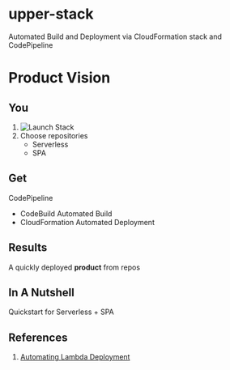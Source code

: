 # upper-stack
Automated Build and Deployment via CloudFormation stack and CodePipeline

# Product Vision
## You
1. ![Launch Stack][launch-stack]
2. Choose repositories
   * Serverless
   * SPA

## Get
CodePipeline
* CodeBuild Automated Build
* CloudFormation Automated Deployment

## Results
A quickly deployed **product** from repos

## In A Nutshell
Quickstart for Serverless + SPA

## References
1.  [Automating Lambda Deployment][automating-lambda-deployment]

[automating-lambda-deployment]: http://docs.aws.amazon.com/lambda/latest/dg/automating-deployment.html
[launch-stack]: https://s3.amazonaws.com/cloudformation-examples/cloudformation-launch-stack.png
